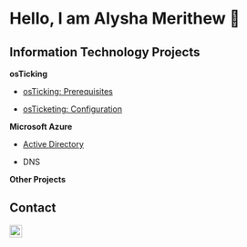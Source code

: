 <h1>Hello, I am Alysha Merithew 🤗</h1> 

<h2>Information Technology Projects</h2>

<b>osTicking</b>
 - [osTicking: Prerequisites](https://github.com/AlyshaM-09/osTicketing-Prerequisites)

 - [osTicketing: Configuration](https://github.com/AlyshaM-09/osTicketing-Configuration)

<b>Microsoft Azure</b>

 - [Active Directory](https://github.com/AlyshaM-09/Active-Directory)

 - DNS

<b>Other Projects</b>

<h2>Contact </h2>

[<img align="left" alt="AlyshaMerithew | Linkedin" width="22px" src="https://cdn.jsdelivr.net/npm/simple-icons@3/icons/linkedin.svg" />][linkedin]

[linkedin]: https://www.linkedin.com/in/alysha-merithew-5dh3t6j113ba418b

